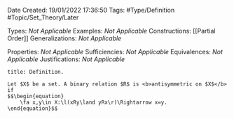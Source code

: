 <div class="topSpace"></div>

Date Created: 19/01/2022 17:36:50
Tags: #Type/Definition #Topic/Set_Theory/Later

Types: <i>Not Applicable</i>
Examples: <i>Not Applicable</i> 
Constructions: [[Partial Order]]
Generalizations: <i>Not Applicable</i>

Properties: <i>Not Applicable</i>
Sufficiencies: <i>Not Applicable</i>
Equivalences: <i>Not Applicable</i>
Justifications: <i>Not Applicable</i>

``` ad-Definition
title: Definition.

Let $X$ be a set. A binary relation $R$ is <b>antisymmetric on $X$</b> if
$$\begin{equation}
    \fa x,y\in X:\l(xRy\land yRx\r)\Rightarrow x=y.
\end{equation}$$

```
